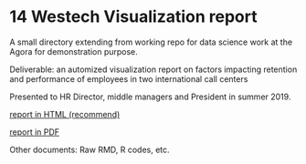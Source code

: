 # 14 Westech Visualization report
A small directory extending from working repo for data science work at the Agora for demonstration purpose. 

Deliverable: an automized visualization report on factors impacting retention and performance of employees in two international call centers

Presented to HR Director, middle managers and President in summer 2019. 

[report in HTML (recommend)](https://github.com/lt2710/Pet-projects/blob/master/TCC_pet_project/TCC_project_report.pdf)

[report in PDF](https://github.com/lt2710/Pet-projects/blob/master/TCC_pet_project/TCC_project_report.pdf)

Other documents: Raw RMD, R codes, etc.
